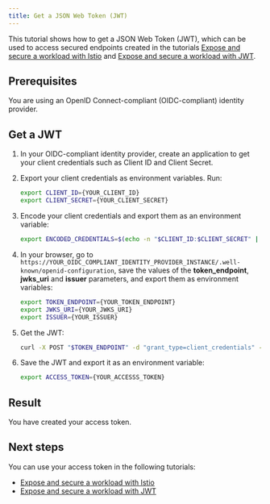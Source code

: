 ```yaml
---
title: Get a JSON Web Token (JWT)
---
```


This tutorial shows how to get a JSON Web Token (JWT), which can be used to access secured endpoints created in the tutorials [Expose and secure a workload with Istio](./apix-04-expose-and-secure-workload-istio.md) and [Expose and secure a workload with JWT](./apix-04-expose-and-secure-workload-jwt.md).

## Prerequisites

You are using an OpenID Connect-compliant (OIDC-compliant) identity provider.

## Get a JWT

1. In your OIDC-compliant identity provider, create an application to get your client credentials such as Client ID and Client Secret. 

2. Export your client credentials as environment variables. Run:

   ```bash
   export CLIENT_ID={YOUR_CLIENT_ID}
   export CLIENT_SECRET={YOUR_CLIENT_SECRET}
   ```

2. Encode your client credentials and export them as an environment variable:

   ```bash
   export ENCODED_CREDENTIALS=$(echo -n "$CLIENT_ID:$CLIENT_SECRET" | base64)
   ```

3. In your browser, go to `https://YOUR_OIDC_COMPLIANT_IDENTITY_PROVIDER_INSTANCE/.well-known/openid-configuration`, save the values of the **token_endpoint**, **jwks_uri** and **issuer** parameters, and export them as environment variables:

   ```bash
   export TOKEN_ENDPOINT={YOUR_TOKEN_ENDPOINT}
   export JWKS_URI={YOUR_JWKS_URI}
   export ISSUER={YOUR_ISSUER}
   ```

4. Get the JWT:

   ```bash
   curl -X POST "$TOKEN_ENDPOINT" -d "grant_type=client_credentials" -d "client_id=$CLIENT_ID" -H "Content-Type: application/x-www-form-urlencoded" -H "Authorization: Basic $ENCODED_CREDENTIALS"
   ```

5. Save the JWT and export it as an environment variable:

   ```bash
   export ACCESS_TOKEN={YOUR_ACCESSS_TOKEN}
   ```
## Result

You have created your access token.

## Next steps

You can use your access token in the following tutorials:

- [Expose and secure a workload with Istio](./apix-04-expose-and-secure-workload-istio.md)
- [Expose and secure a workload with JWT](./apix-04-expose-and-secure-workload-jwt.md)
